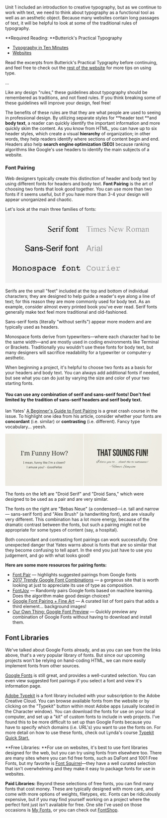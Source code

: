 Unit 1 included an introduction to creative typography, but as we continue to work with text, we need to think about typography as a functional tool as well as an aesthetic object. Because many websites contain long passages of text, it will be helpful to look at some of the traditional rules of typography.

**Required Reading: **Butterick's Practical Typography

* [Typography in Ten Minutes](http://practicaltypography.com/typography-in-ten-minutes.html)
* [Websites](http://practicaltypography.com/websites.html)

Read the excerpts from Butterick's Practical Typgraphy before continuing, and feel free to check out the [rest of the website](http://practicaltypography.com/) for more tips on using type.

...

Like any design "rules," these guidelines about typography should be remembered as traditions, and not fixed rules. If you think breaking some of these guidelines will improve your design, feel free!

The benefits of these rules are that they are what people are used to seeing in professional design. By utilizing separate styles for **header text **and **body text**, a reader can quickly identify the important information and more quickly skim the content. As you know from HTML, you can have up to six header styles, which create a visual **hierarchy** of organization; in other words, they help readers identify where sections of content begin and end. Headers also help **search engine optimization \(SEO\)** because ranking algorithms like Google's use headers to identify the main subjects of a website.

### Font Pairing

Web designers typically create this distinction of header and body text by using different fonts for headers and body text. **Font Pairing** is the art of choosing two fonts that look good together. You can use more than two fonts if it seems useful, but if you have more than 3-4 your design will appear unorganized and chaotic.

Let's look at the main three families of fonts:![](/assets/lesson-2/font-families.png)

Serifs are the small "feet" included at the top and bottom of individual characters; they are designed to help guide a reader's eye along a line of text; for this reason they are more commonly used for body text. As an example, consider almost every printed book you've ever read. Serif fonts generally make text feel more traditional and old-fashioned.

Sans-serif fonts \(literally "without serifs"\) appear more modern and are typically used as headers.

Monospace fonts derive from typewriters—where each character had to be the same width—and are mostly used in coding environments like Terminal or Brackets. Traditionally you wouldn't use these fonts for body text, but many designers will sacrifice readability for a typewriter or computer-y aesthetic.

When beginning a project, it's helpful to choose two fonts as a basis for your headers and body text. You can always add additional fonts if needed, but see what you can do just by varying the size and color of your two starting fonts.

#### You can use any combination of serif and sans-serif fonts! Don't feel limited by the tradition of sans-serif headers and serif body text.

Ian Yates' [A Beginner's Guide to Font Pairing](https://webdesign.tutsplus.com/articles/a-beginners-guide-to-pairing-fonts--webdesign-5706) is a great crash course in the issue. To highlight one idea from his article, consider whether your fonts are **concordant** \(i.e. similar\) or **contrasting** \(i.e. different\). Fancy type vocabulary... yeesh.

![](/unit-2/lesson-3/font-concord-contrast.jpg)

The fonts on the left are "Droid Serif" and "Droid Sans," which were designed to be used as a pair and are very similar.

The fonts on the right are "Bebas Neue" \(a condensed—i.e. tall and narrow— sans-serif font\) and "Alex Brush" \(a handwriting font\), and are visaully very different. This combination has a lot more energy, because of the dramatic contrast between the fonts, but such a pairing might not be appropriate for some types of content \(say, a hospital\).

Both concordant and contrasting font pairings can work successfully. One unexpected danger that Yates warns about is fonts that are so similar that they become confusing to tell apart. In the end you just have to use you judgement, and go with what looks good!

**Here are some more resources for pairing fonts:**

* [Font Pair](http://fontpair.co/) — highlights suggested pairings from Google fonts
* [2017 Trendy Google Font Combinations](http://fonts.greatsimple.io/) — a gorgeous site that is worth looking at just to appreciate its use of type as composition.
* [FontJoy](http://fontjoy.com/) — Randomly pairs Google fonts based on machine learning. Does the algorithm make good design choices?
* [Google Font Pairing + Fine Art](https://www.reliablepsd.com/ultimate-google-font-pairings/) — A curated list of font pairs that adds a third element... background images!
* [Our Own Thing: Google Font Preview](http://www.ourownthing.co.uk/fontpairing/) — Quickly preview any combination of Google Fonts without having to download and install them.

## Font Libraries

We've talked about Google Fonts already, and as you can see from the links above, that's a very popular library of fonts. But since our upcoming projects won't be relying on hand-coding HTML, we can more easily implement fonts from other sources. 

[Google Fonts](http://fonts.google.com) is still great, and provides a well-curated selection. You can even view suggested font pairings if you select a font and view it's information page. 

[Adobe Typekit](https://typekit.com) is a font library included with your subscription to the Adobe Creative Cloud. You can browse available fonts from the website or by clicking on the "Typekit" button within most Adobe apps \(usually located in the Character window\). You can download the fonts for use on your local computer, and set up a "kit" of custom fonts to include in web projects. I've found this to be more difficult to set up than Google Fonts because you have to specify which domains \(i.e. URL's\) you want to use the fonts on.  For more detail on how to use these fonts, check out Lynda's course [Typekit Quick Start.](https://www.lynda.com/Typekit-tutorials/Up-Running-Typekit/182176-2.html)

**Free Libraries: **For use on websites, it's best to use font libraries designed for the web, but you can try using fonts from elsewhere too. There are many sites where you can fid free fonts, such as DaFont and 1001 Free Fonts, but my favorite is [Font Squirrel](https://www.fontsquirrel.com/)—they have a well curated selection that isn't overwhelming and they make it easy to package fonts for use in websites. 

**Paid Libraries:** Beyond these selections of free fonts, you can find many fonts that cost money. These are typically designed with more care, and come with more options of weights, filetypes, etc. Fonts can be ridiculously expensive, but if you may find yourself working on a project where the perfect font just isn't available for free. One site I've used on those occasions is [My Fonts](https://www.myfonts.com/licensing/webfont/), or you can check out [FontShop](https://www.fontshop.com/).



